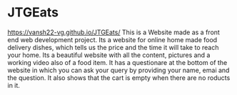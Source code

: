 # JTGEats
https://vansh22-vg.github.io/JTGEats/
This is a Website made as a front end web development project. 
Its a website for online home made food delivery dishes, which tells us the price and the time it will take to reach your home. Its a beautiful website with all the content, pictures and a working video also of a food item.
It has a questionare at the bottom of the website in which you can ask your query by providing your name, emai and the question.
It also shows that the cart is empty when there are no roducts in it.
